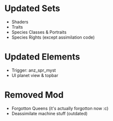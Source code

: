 # Updated Sets
* Shaders
* Traits
* Species Classes & Portraits
* Species Rights (except assimilation code)

# Updated Elements
* Trigger: anz_spr_myst
* UI planet view & topbar

# Removed Mod
 * Forgotton Queens (it's actually forgotton now :c)
 * Deassimilate machine stuff (outdated)